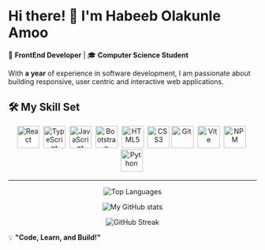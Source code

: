 # Hi there! 👋 I'm Habeeb Olakunle Amoo

🚀 **FrontEnd Developer** | 🎓 **Computer Science Student**  

With **a year** of experience in software development, I am passionate about building responsive, user centric and interactive web applications.

## 🛠 My Skill Set
<div align="center">
  <img src="https://cdn.jsdelivr.net/gh/devicons/devicon/icons/react/react-original.svg" title="React" width="45" height="45"/>&nbsp;
  <img src="https://cdn.jsdelivr.net/gh/devicons/devicon/icons/typescript/typescript-original.svg" alt="TypeScript" width="45" height="45">&nbsp;
  <img src="https://cdn.jsdelivr.net/gh/devicons/devicon/icons/javascript/javascript-original.svg" title="JavaScript" width="45" height="45"/>&nbsp;
  <img src="https://cdn.jsdelivr.net/gh/devicons/devicon/icons/bootstrap/bootstrap-original.svg" title="Bootstrap" width="45" height="45"/>&nbsp;
  <img src="https://cdn.jsdelivr.net/gh/devicons/devicon/icons/html5/html5-original.svg" title="HTML5" width="45" height="45"/>&nbsp;
  <img src="https://cdn.jsdelivr.net/gh/devicons/devicon/icons/css3/css3-original.svg" title="CSS3" width="45" height="45"/>
  <img src="https://cdn.jsdelivr.net/gh/devicons/devicon/icons/git/git-original.svg" title="Git" width="45" height="45"/>&nbsp;
  <img src="https://cdn.jsdelivr.net/gh/devicons/devicon/icons/vitejs/vitejs-original.svg" title="Vite" width="45" height="45"/>&nbsp;
  <img src="https://cdn.jsdelivr.net/gh/devicons/devicon/icons/npm/npm-original-wordmark.svg" title="NPM" width="45" height="45"/>&nbsp;
  <img src="https://cdn.jsdelivr.net/gh/devicons/devicon/icons/python/python-original.svg" title="Python" width="45" height="45"/>&nbsp;
</div>

---
<div align="center">
  
  ![Top Languages](https://github-readme-stats.vercel.app/api/top-langs/?username=Habeebamoo&layout=compact&theme=radical)

  ![My GitHub stats](https://github-readme-stats.vercel.app/api?username=Habeebamoo&show_icons=true&theme=radical)
  
  ![GitHub Streak](https://github-readme-streak-stats.herokuapp.com/?user=Habeebamoo&theme=radical)
</div>

💡 **"Code, Learn, and Build!"**
